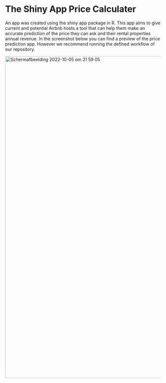# The Shiny App Price Calculater

An app was created using the shiny app package in R. This app aims to give current and potential Airbnb hosts a tool that can help them make an accurate prediction of the price they can ask and their rental properties annual revenue. In the screenshot below you can find a preview of the price prediction app. However we recommend running the defined workflow of our repository. 

<img width="1038" alt="Schermafbeelding 2022-10-05 om 21 59 05" src="https://user-images.githubusercontent.com/112653244/194151737-bb3981de-494d-4aa4-af53-e202242f8418.png">
